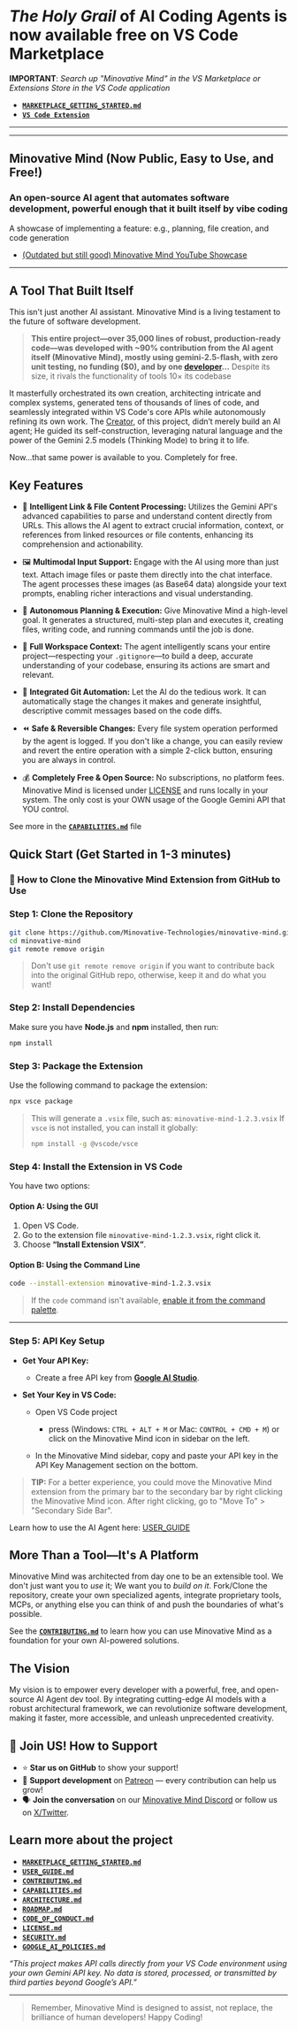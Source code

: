 # _The Holy Grail_ of AI Coding Agents is now available free on VS Code Marketplace

**IMPORTANT**: _Search up "Minovative Mind" in the VS Marketplace or Extensions Store in the VS Code application_

- [**`MARKETPLACE_GETTING_STARTED.md`**](./MARKETPLACE_GETTING_STARTED.md)
- [**`VS Code Extension`**](https://marketplace.visualstudio.com/items?itemName=MinovativeTechnologies.minovative-mind-vscode)

---

---

## Minovative Mind (Now Public, Easy to Use, and Free!)

### An open-source AI agent that automates software development, powerful enough that it built itself by vibe coding

A showcase of implementing a feature: e.g., planning, file creation, and code generation

- [(Outdated but still good) Minovative Mind YouTube Showcase](https://youtu.be/f08_WgmSbUc)

---

## A Tool That Built Itself

This isn't just another AI assistant. Minovative Mind is a living testament to the future of software development.

> **This entire project—over 35,000 lines of robust, production-ready code—was developed with ~90% contribution from the AI agent itself (Minovative Mind), mostly using gemini-2.5-flash, with zero unit testing, no funding ($0), and by one [developer](https://github.com/Quarantiine)...**
> Despite its size, it rivals the functionality of tools 10× its codebase

It masterfully orchestrated its own creation, architecting intricate and complex systems, generated tens of thousands of lines of code, and seamlessly integrated within VS Code's core APIs while autonomously refining its own work. The [Creator](https://github.com/Quarantiine), of this project, didn’t merely build an AI agent; He guided its self-construction, leveraging natural language and the power of the Gemini 2.5 models (Thinking Mode) to bring it to life.

Now...that same power is available to you. Completely for free.

## Key Features

- 🔗 **Intelligent Link & File Content Processing:** Utilizes the Gemini API's advanced capabilities to parse and understand content directly from URLs. This allows the AI agent to extract crucial information, context, or references from linked resources or file contents, enhancing its comprehension and actionability.

- 🖼️ **Multimodal Input Support:** Engage with the AI using more than just text. Attach image files or paste them directly into the chat interface. The agent processes these images (as Base64 data) alongside your text prompts, enabling richer interactions and visual understanding.

- 🧠 **Autonomous Planning & Execution:** Give Minovative Mind a high-level goal. It generates a structured, multi-step plan and executes it, creating files, writing code, and running commands until the job is done.

- 🧩 **Full Workspace Context:** The agent intelligently scans your entire project—respecting your `.gitignore`—to build a deep, accurate understanding of your codebase, ensuring its actions are smart and relevant.

- 💾 **Integrated Git Automation:** Let the AI do the tedious work. It can automatically stage the changes it makes and generate insightful, descriptive commit messages based on the code diffs.

- ⏪ **Safe & Reversible Changes:** Every file system operation performed by the agent is logged. If you don't like a change, you can easily review and revert the entire operation with a simple 2-click button, ensuring you are always in control.

- 💰 **Completely Free & Open Source:** No subscriptions, no platform fees. Minovative Mind is licensed under [LICENSE](./LICENSE.md) and runs locally in your system. The only cost is your OWN usage of the Google Gemini API that YOU control.

See more in the [**`CAPABILITIES.md`**](./CAPABILITIES.md) file

## Quick Start (Get Started in 1-3 minutes)

### 🔧 How to Clone the Minovative Mind Extension from GitHub to Use

### **Step 1: Clone the Repository**

```bash
git clone https://github.com/Minovative-Technologies/minovative-mind.git
cd minovative-mind
git remote remove origin
```

> Don't use `git remote remove origin` if you want to contribute back into the original GitHub repo, otherwise, keep it and do what you want!

### **Step 2: Install Dependencies**

Make sure you have **Node.js** and **npm** installed, then run:

```bash
npm install
```

### **Step 3: Package the Extension**

Use the following command to package the extension:

```bash
npx vsce package
```

> This will generate a `.vsix` file, such as:
> `minovative-mind-1.2.3.vsix`
> If `vsce` is not installed, you can install it globally:
>
> ```bash
> npm install -g @vscode/vsce
> ```

### **Step 4: Install the Extension in VS Code**

You have two options:

#### **Option A: Using the GUI**

1. Open VS Code.
2. Go to the extension file `minovative-mind-1.2.3.vsix`, right click it.
3. Choose **“Install Extension VSIX”**.

#### **Option B: Using the Command Line**

```bash
code --install-extension minovative-mind-1.2.3.vsix
```

> If the `code` command isn't available, [enable it from the command palette](https://code.visualstudio.com/docs/setup/mac#_launching-from-the-command-line).

---

### Step 5: API Key Setup

- **Get Your API Key:**

  - Create a free API key from [**Google AI Studio**](https://aistudio.google.com/app/apikey).

- **Set Your Key in VS Code:**

  - Open VS Code project

    - press (Windows: `CTRL + ALT + M` or Mac: `CONTROL + CMD + M`) or click on the Minovative Mind icon in sidebar on the left.

  - In the Minovative Mind sidebar, copy and paste your API key in the API Key Management section on the bottom.

> **TIP:** For a better experience, you could move the Minovative Mind extension from the primary bar to the secondary bar by right clicking the Minovative Mind icon. After right clicking, go to "Move To" > "Secondary Side Bar".

Learn how to use the AI Agent here: [USER_GUIDE](./USER_GUIDE.md)

## More Than a Tool—It's A Platform

Minovative Mind was architected from day one to be an extensible tool. We don't just want you to _use_ it; We want you to _build on it_. Fork/Clone the repository, create your own specialized agents, integrate proprietary tools, MCPs, or anything else you can think of and push the boundaries of what's possible.

See the [**`CONTRIBUTING.md`**](./CONTRIBUTING.md) to learn how you can use Minovative Mind as a foundation for your own AI-powered solutions.

## The Vision

My vision is to empower every developer with a powerful, free, and open-source AI Agent dev tool. By integrating cutting-edge AI models with a robust architectural framework, we can revolutionize software development, making it faster, more accessible, and unleash unprecedented creativity.

## 🙌 Join US! How to Support

- ⭐ **Star us on GitHub** to show your support!
- 💖 **Support development** on [Patreon](https://www.patreon.com/c/minovativetechnologies/membership) — every contribution can help us grow!
- 🗣️ **Join the conversation** on our [Minovative Mind Discord](https://discord.gg/KFkMgAH3EG) or follow us on [X/Twitter](https://x.com/minovative_tech).

## Learn more about the project

- [**`MARKETPLACE_GETTING_STARTED.md`**](./MARKETPLACE_GETTING_STARTED.md)
- [**`USER_GUIDE.md`**](./USER_GUIDE.md)
- [**`CONTRIBUTING.md`**](./CONTRIBUTING.md)
- [**`CAPABILITIES.md`**](./CAPABILITIES.md)
- [**`ARCHITECTURE.md`**](./ARCHITECTURE.md)
- [**`ROADMAP.md`**](./ROADMAP.md)
- [**`CODE_OF_CONDUCT.md`**](./CODE_OF_CONDUCT.md)
- [**`LICENSE.md`**](./LICENSE.md)
- [**`SECURITY.md`**](./SECURITY.md)
- [**`GOOGLE_AI_POLICIES.md`**](./GOOGLE_AI_POLICIES.md)

_“This project makes API calls directly from your VS Code environment using your own Gemini API key. No data is stored, processed, or transmitted by third parties beyond Google’s API.”_

---

> Remember, Minovative Mind is designed to assist, not replace, the brilliance of human developers! Happy Coding!
